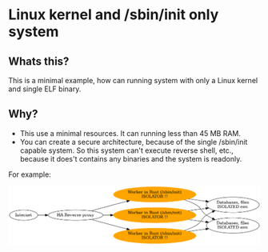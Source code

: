 # Linux kernel and /sbin/init only system

## Whats this?

This is a minimal example, how can running system with only a Linux kernel and single ELF binary.

## Why?

* This use a minimal resources. It can running less than 45 MB RAM.
* You can create a secure architecture, because of the single /sbin/init capable system. So this system can't execute reverse shell, etc., because it does't contains any binaries and the system is readonly.

For example:

![Isolated system](initonly_as_isolator.png)
